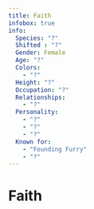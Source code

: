 ```yaml
---
title: Faith
infobox: true
info:
  Species: "?"
  Shifted : "?"
  Gender: Female
  Age: "?"
  Colors:
    - "?"
  Height: "?"
  Occupation: "?"
  Relationships:
    - "?"
  Personality:
    - "?"
    - "?"
    - "?"
  Known for:
    - "Founding Furry"
    - "?"
---
```


# Faith
